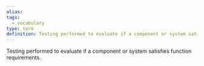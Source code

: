 ```yaml
---
alias: 
tags:
  - vocabulary
type: term
definition: Testing performed to evaluate if a component or system satisfies function requirements.
---
```


Testing performed to evaluate if a component or system satisfies function requirements.